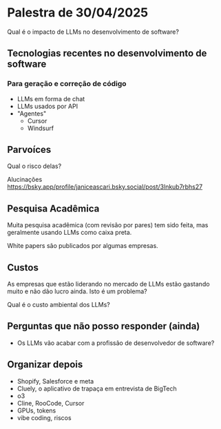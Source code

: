 # Palestra de 30/04/2025

Qual é o impacto de LLMs no desenvolvimento de software?


## Tecnologias recentes no desenvolvimento de software

### Para geração e correção de código

- LLMs em forma de chat
- LLMs usados por API
- "Agentes"
  - Cursor
  - Windsurf 


## Parvoíces

Qual o risco delas?

Alucinações <https://bsky.app/profile/janiceascari.bsky.social/post/3lnkub7rbhs27>


## Pesquisa Acadêmica

Muita pesquisa acadêmica (com revisão por pares) tem sido feita, mas geralmente usando LLMs como caixa preta.

White papers são publicados por algumas empresas.

## Custos

As empresas que estão liderando no mercado de LLMs estão gastando muito e não dão lucro ainda. Isto é um problema?

Qual é o custo ambiental dos LLMs?


## Perguntas que não posso responder (ainda)

- Os LLMs vão acabar com a profissão de desenvolvedor de software?


## Organizar depois

* Shopify, Salesforce e meta
* Cluely, o aplicativo de trapaça em entrevista de BigTech
* o3
* Cline, RooCode, Cursor
* GPUs, tokens
* vibe coding, riscos



